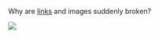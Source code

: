 Why are <A href=https://www.trustprobe.com/>links</A> and images suddenly broken?  

<IMG SRC=http://i.imgur.com/u6JMW75.png>
